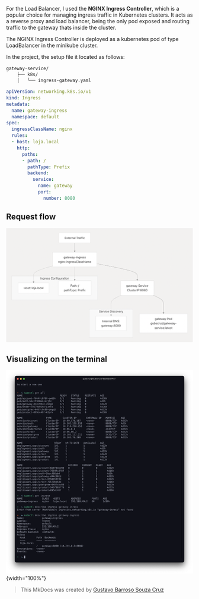 For the Load Balancer, I used the **NGINX Ingress Controller**, which is a popular choice for managing ingress traffic in Kubernetes clusters. It acts as a reverse proxy and load balancer, being the only pod exposed and routing traffic to the gateway thats inside the cluster.

The NGINX Ingress Controller is deployed as a kubernetes pod of type LoadBalancer in the minikube cluster.

In the project, the setup file it located as follows:

```
gateway-service/
    ├── k8s/
    │   └── ingress-gateway.yaml
```

```yaml
apiVersion: networking.k8s.io/v1
kind: Ingress
metadata:
  name: gateway-ingress
  namespace: default
spec:
  ingressClassName: nginx
  rules:
  - host: loja.local
    http:
      paths:
      - path: /
        pathType: Prefix
        backend:
          service:
            name: gateway
            port:
              number: 8080
```

## Request flow

![](./img/traffic-logic.png)

## Visualizing on the terminal

![](./img/describe.png){width="100%"}

> This MkDocs was created by [Gustavo Barroso Souza Cruz](https://github.com/Gubscruz)